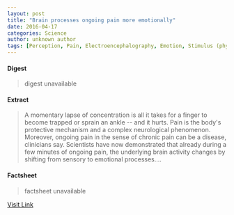 ```yaml
---
layout: post
title: "Brain processes ongoing pain more emotionally"
date: 2016-04-17
categories: Science
author: unknown author
tags: [Perception, Pain, Electroencephalography, Emotion, Stimulus (physiology), Brain, Prefrontal cortex, Subjective experience, neuropsychology, Phenomenology, Behavioural sciences, Mental processes, Psychology, Neuropsychology, Neuropsychological assessment, Cognition, Psychological concepts, Cognitive science, Nervous system, Neuroscience]
---
```



#### Digest
>digest unavailable

#### Extract
>A momentary lapse of concentration is all it takes for a finger to become trapped or sprain an ankle -- and it hurts. Pain is the body's protective mechanism and a complex neurological phenomenon. Moreover, ongoing pain in the sense of chronic pain can be a disease, clinicians say. Scientists have now demonstrated that already during a few minutes of ongoing pain, the underlying brain activity changes by shifting from sensory to emotional processes....

#### Factsheet
>factsheet unavailable

[Visit Link](http://feeds.sciencedaily.com/~r/sciencedaily/~3/i1un5o98Ri4/150311124530.htm)


